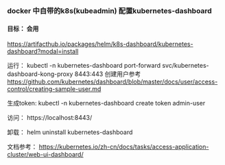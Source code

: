 ### docker 中自带的k8s(kubeadmin)  配置kubernetes-dashboard

#### 目标： 会用

https://artifacthub.io/packages/helm/k8s-dashboard/kubernetes-dashboard?modal=install

运行： 
 kubectl -n kubernetes-dashboard port-forward svc/kubernetes-dashboard-kong-proxy 8443:443
 创建用户参考
 https://github.com/kubernetes/dashboard/blob/master/docs/user/access-control/creating-sample-user.md

 生成token:
 kubectl -n kubernetes-dashboard create token admin-user

访问： https://localhost:8443/

卸载： helm uninstall kubernetes-dashboard
 
 文档参考：
 https://kubernetes.io/zh-cn/docs/tasks/access-application-cluster/web-ui-dashboard/
